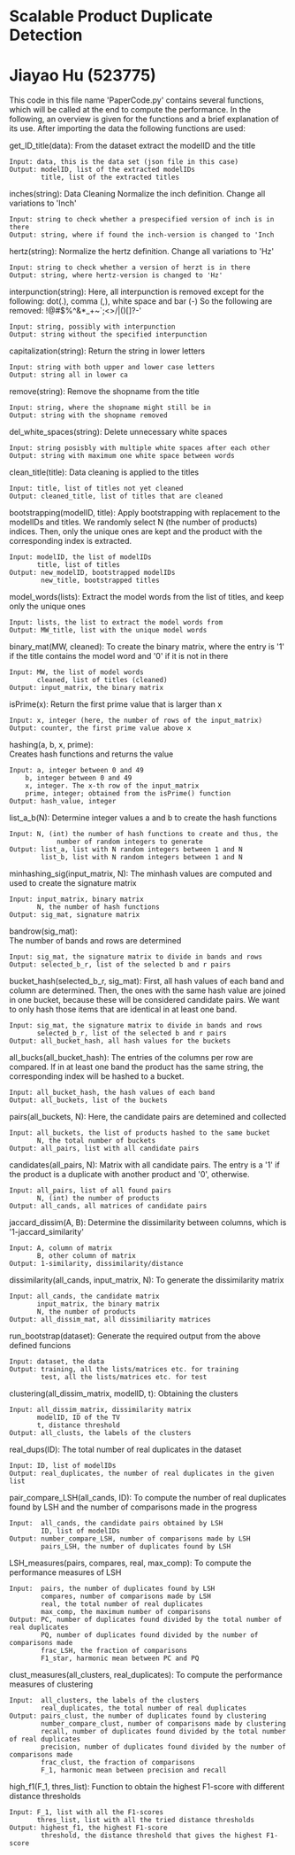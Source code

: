 # Scalable Product Duplicate Detection
# Jiayao Hu (523775)

This code in this file name 'PaperCode.py' contains several functions, which will be called at the end to 
compute the performance. In the following, an overview is given for the functions and a brief explanation of its use.
After importing the data the following functions are used:

get_ID_title(data):
    From the dataset extract the modelID and the title
    
    Input: data, this is the data set (json file in this case)
    Output: modelID, list of the extracted modelIDs
            title, list of the extracted titles

inches(string):
    Data Cleaning
    Normalize the inch definition. Change all variations to 'Inch'

    Input: string to check whether a prespecified version of inch is in there
    Output: string, where if found the inch-version is changed to 'Inch
    
hertz(string):
    Normalize the hertz definition. Change all variations to 'Hz'

    Input: string to check whether a version of herzt is in there
    Output: string, where hertz-version is changed to 'Hz'
    
interpunction(string): 
    Here, all interpunction is removed except for the following: 
    dot(.), comma (,), white space and bar (-)
    So the following are removed: !@#$%^&*_+~`;<>/|()[]?-'

    Input: string, possibly with interpunction
    Output: string without the specified interpunction
    
capitalization(string):
    Return the string in lower letters

    Input: string with both upper and lower case letters
    Output: string all in lower ca    
    
remove(string):
    Remove the shopname from the title

    Input: string, where the shopname might still be in
    Output: string with the shopname removed    
    
del_white_spaces(string):
    Delete unnecessary white spaces

    Input: string posisbly with multiple white spaces after each other
    Output: string with maximum one white space between words    
    
clean_title(title):
    Data cleaning is applied to the titles
    
    Input: title, list of titles not yet cleaned
    Output: cleaned_title, list of titles that are cleaned    
    
bootstrapping(modelID, title):
    Apply bootstrapping with replacement to the modelIDs and titles. We 
    randomly select N (the number of products) indices. Then, only the unique
    ones are kept and the product with the corresponding index is extracted.
    
    Input: modelID, the list of modelIDs
           title, list of titles
    Output: new_modelID, bootstrapped modelIDs
            new_title, bootstrapped titles   
    
model_words(lists):
    Extract the model words from the list of titles, and keep only the unique ones
    
    Input: lists, the list to extract the model words from
    Output: MW_title, list with the unique model words  
    
binary_mat(MW, cleaned):
    To create the binary matrix, where the entry is '1' if the title contains the 
    model word and '0' if it is not in there
    
    Input: MW, the list of model words
           cleaned, list of titles (cleaned)
    Output: input_matrix, the binary matrix    
    
isPrime(x):
    Return the first prime value that is larger than x

    Input: x, integer (here, the number of rows of the input_matrix)
    Output: counter, the first prime value above x    
    
hashing(a, b, x, prime):  
    Creates hash functions and returns the value 

    Input: a, integer between 0 and 49
        b, integer between 0 and 49
        x, integer. The x-th row of the input_matrix 
        prime, integer; obtained from the isPrime() function
    Output: hash_value, integer    
    
list_a_b(N):
    Determine integer values a and b to create the hash functions
    
    Input: N, (int) the number of hash functions to create and thus, the 
                number of random integers to generate 
    Output: list_a, list with N random integers between 1 and N
            list_b, list with N random integers between 1 and N    
    
minhashing_sig(input_matrix, N): 
    The minhash values are computed  and used to create the signature matrix
    
    Input: input_matrix, binary matrix 
           N, the number of hash functions
    Output: sig_mat, signature matrix    
    
bandrow(sig_mat):  
    The number of bands and rows are determined
    
    Input: sig_mat, the signature matrix to divide in bands and rows
    Output: selected_b_r, list of the selected b and r pairs    
    
bucket_hash(selected_b_r, sig_mat):
    First, all hash values of each band and column are determined. Then, 
    the ones with the same hash value are joined in one bucket, because these 
    will be considered candidate pairs. We want to only hash those items that 
    are identical in at least one band.    
    
    Input: sig_mat, the signature matrix to divide in bands and rows
           selected_b_r, list of the selected b and r pairs
    Output: all_bucket_hash, all hash values for the buckets
    
all_bucks(all_bucket_hash):
    The entries of the columns per row are compared. If in at least one band 
    the product has the same string, the corresponding index will be hashed to 
    a bucket. 
    
    Input: all_bucket_hash, the hash values of each band
    Output: all_buckets, list of the buckets    
    
pairs(all_buckets, N):
    Here, the candidate pairs are detemined and collected
    
    Input: all_buckets, the list of products hashed to the same bucket
           N, the total number of buckets
    Output: all_pairs, list with all candidate pairs
    
candidates(all_pairs, N):
    Matrix with all candidate pairs. The entry is a '1' if the product is a
    duplicate with another product and '0', otherwise.
    
    Input: all_pairs, list of all found pairs
           N, (int) the number of products 
    Output: all_cands, all matrices of candidate pairs    
    
jaccard_dissim(A, B):
    Determine the dissimilarity between columns, which is '1-jaccard_similarity'
    
    Input: A, column of matrix
           B, other column of matrix
    Output: 1-similarity, dissimilarity/distance  
    
dissimilarity(all_cands, input_matrix, N):
    To generate the dissimilarity matrix
    
    Input: all_cands, the candidate matrix
           input_matrix, the binary matrix
           N, the number of products 
    Output: all_dissim_mat, all dissimiliarity matrices  
    
run_bootstrap(dataset):
    Generate the required output from the above defined funcions
    
    Input: dataset, the data
    Output: training, all the lists/matrices etc. for training
            test, all the lists/matrices etc. for test
    
clustering(all_dissim_matrix, modelID, t):
    Obtaining the clusters

    Input: all_dissim_matrix, dissimilarity matrix
           modelID, ID of the TV
           t, distance threshold
    Output: all_clusts, the labels of the clusters
    
real_dups(ID):
    The total number of real duplicates in the dataset

    Input: ID, list of modelIDs
    Output: real_duplicates, the number of real duplicates in the given list
    
pair_compare_LSH(all_cands, ID):
    To compute the number of real duplicates found by LSH and the number of comparisons made in the progress

    Input:  all_cands, the candidate pairs obtained by LSH 
            ID, list of modelIDs
    Output: number_compare_LSH, number of comparisons made by LSH 
            pairs_LSH, the number of duplicates found by LSH 
    
LSH_measures(pairs, compares, real, max_comp):
    To compute the performance measures of LSH

    Input:  pairs, the number of duplicates found by LSH 
            compares, number of comparisons made by LSH 
            real, the total number of real duplicates 
            max_comp, the maximum number of comparisons
    Output: PC, number of duplicates found divided by the total number of real duplicates 
            PQ, number of duplicates found divided by the number of comparisons made 
            frac_LSH, the fraction of comparisons
            F1_star, harmonic mean between PC and PQ

clust_measures(all_clusters, real_duplicates):
    To compute the performance measures of clustering

    Input:  all_clusters, the labels of the clusters
            real_duplicates, the total number of real duplicates
    Output: pairs_clust, the number of duplicates found by clustering 
            number_compare_clust, number of comparisons made by clustering
            recall, number of duplicates found divided by the total number of real duplicates 
            precision, number of duplicates found divided by the number of comparisons made 
            frac_clust, the fraction of comparisons 
            F_1, harmonic mean between precision and recall
    
high_f1(F_1, thres_list):
    Function to obtain the highest F1-score with different distance thresholds
    
    Input: F_1, list with all the F1-scores 
           thres_list, list with all the tried distance thresholds
    Output: highest_f1, the highest F1-score
            threshold, the distance threshold that gives the highest F1-score
    
    
